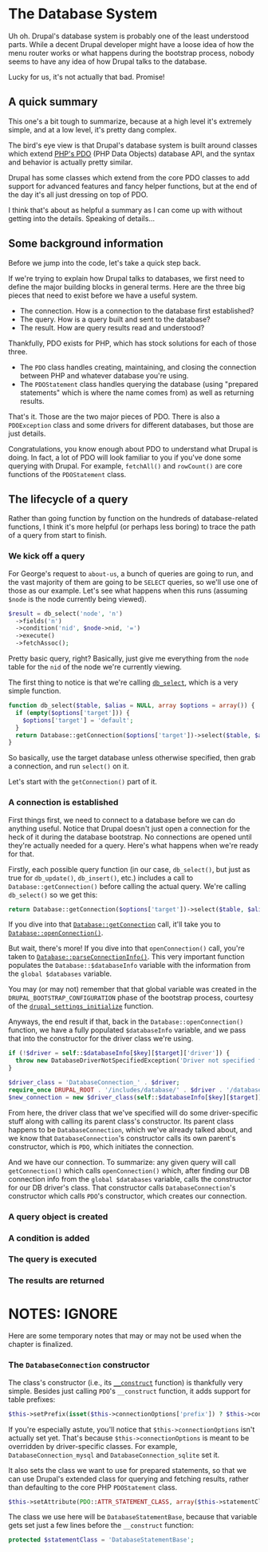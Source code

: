# The Database System

Uh oh. Drupal's database system is probably one of the least understood parts. While a decent Drupal developer might have a loose idea of how the menu router works or what happens during the bootstrap process, nobody seems to have any idea of how Drupal talks to the database.

Lucky for us, it's not actually that bad. Promise!

## A quick summary

This one's a bit tough to summarize, because at a high level it's extremely simple, and at a low level, it's pretty dang complex.

The bird's eye view is that Drupal's database system is built around classes which extend [PHP's PDO](http://php.net/manual/en/intro.pdo.php) (PHP Data Objects) database API, and the syntax and behavior is actually pretty similar. 

Drupal has some classes which extend from the core PDO classes to add support for advanced features and fancy helper functions, but at the end of the day it's all just dressing on top of PDO.

I think that's about as helpful a summary as I can come up with without getting into the details. Speaking of details...

## Some background information

Before we jump into the code, let's take a quick step back.

If we're trying to explain how Drupal talks to databases, we first need to define the major building blocks in general terms. Here are the three big pieces that need to exist before we have a useful system.

- The connection. How is a connection to the database first established?
- The query. How is a query built and sent to the database?
- The result. How are query results read and understood?

Thankfully, PDO exists for PHP, which has stock solutions for each of those three.

- The `PDO` class handles creating, maintaining, and closing the connection between PHP and whatever database you're using. 
- The `PDOStatement` class handles querying the database (using "prepared statements" which is where the name comes from) as well as returning results.

That's it. Those are the two major pieces of PDO. There is also a `PDOException` class and some drivers for different databases, but those are just details.

Congratulations, you know enough about PDO to understand what Drupal is doing. In fact, a lot of PDO will look familiar to you if you've done some querying with Drupal. For example, `fetchAll()` and `rowCount()` are core functions of the `PDOStatement` class.

## The lifecycle of a query

Rather than going function by function on the hundreds of database-related functions, I think it's more helpful (or perhaps less boring) to trace the path of a query from start to finish.

### We kick off a query

For George's request to `about-us`, a bunch of queries are going to run, and the vast majority of them are going to be `SELECT` queries, so we'll use one of those as our example. Let's see what happens when this runs (assuming `$node` is the node currently being viewed).

```php
$result = db_select('node', 'n')
  ->fields('n')
  ->condition('nid', $node->nid, '=')
  ->execute()
  ->fetchAssoc();
```

Pretty basic query, right? Basically, just give me everything from the `node` table for the `nid` of the node we're currently viewing.

The first thing to notice is that we're calling [`db_select`](https://api.drupal.org/api/drupal/includes%21database%21database.inc/function/db_select/7), which is a very simple function.

```php
function db_select($table, $alias = NULL, array $options = array()) {
  if (empty($options['target'])) {
    $options['target'] = 'default';
  }
  return Database::getConnection($options['target'])->select($table, $alias, $options);
}
```

So basically, use the target database unless otherwise specified, then grab a connection, and run `select()` on it.

Let's start with the `getConnection()` part of it.

### A connection is established 

First things first, we need to connect to a database before we can do anything useful. Notice that Drupal doesn't just open a connection for the heck of it during the database bootstrap. No connections are opened until they're actually needed for a query. Here's what happens when we're ready for that.

Firstly, each possible query function (in our case, `db_select()`, but just as true for `db_update()`, `db_insert()`, etc.) includes a call to `Database::getConnection()` before calling the actual query. We're calling `db_select()` so we get this:

```php
return Database::getConnection($options['target'])->select($table, $alias, $options);
```

If you dive into that [`Database::getConnection`](https://api.drupal.org/api/drupal/includes%21database%21database.inc/function/Database%3A%3AgetConnection/7) call, it'll take you to [`Database::openConnection()`](https://api.drupal.org/api/drupal/includes%21database%21database.inc/function/Database%3A%3AopenConnection/7). 

But wait, there's more! If you dive into that `openConnection()` call, you're taken to [`Database::parseConnectionInfo()`](https://api.drupal.org/api/drupal/includes%21database%21database.inc/function/Database%3A%3AparseConnectionInfo/7). This very important function populates the `Database::$databaseInfo` variable with the information from the `global $databases` variable. 

You may (or may not) remember that that global variable was created in the `DRUPAL_BOOTSTRAP_CONFIGURATION` phase of the bootstrap process, courtesy of the [`drupal_settings_initialize`](https://api.drupal.org/api/drupal/includes%21bootstrap.inc/function/drupal_settings_initialize/7) function.

Anyways, the end result if that, back in the `Database::openConnection()` function, we have a fully populated `$databaseInfo` variable, and we pass that into the constructor for the driver class we're using. 

```php
if (!$driver = self::$databaseInfo[$key][$target]['driver']) {
  throw new DatabaseDriverNotSpecifiedException('Driver not specified for this database connection: ' . $key);
}

$driver_class = 'DatabaseConnection_' . $driver;
require_once DRUPAL_ROOT . '/includes/database/' . $driver . '/database.inc';
$new_connection = new $driver_class(self::$databaseInfo[$key][$target]);
```

From here, the driver class that we've specified will do some driver-specific stuff along with calling its parent class's constructor. Its parent class happens to be `DatabaseConnection`, which we've already talked about, and we know that `DatabaseConnection`'s constructor calls its own parent's constructor, which is `PDO`, which initiates the connection.

And we have our connection. To summarize: any given query will call `getConnection()` which calls `openConnection()` which, after finding our DB connection info from the `global $databases` variable, calls the constructor for our DB driver's class. That constructor calls `DatabaseConnection`'s constructor which calls `PDO`'s constructor, which creates our connection.

### A query object is created

### A condition is added

### The query is executed

### The results are returned

# NOTES: IGNORE

Here are some temporary notes that may or may not be used when the chapter is finalized.

### The `DatabaseConnection` constructor

The class's constructor (i.e., its [`__construct`](https://api.drupal.org/api/drupal/includes%21database%21database.inc/function/DatabaseConnection%3A%3A__construct/7) function) is thankfully very simple. Besides just calling `PDO`'s `__construct` function, it adds support for table prefixes:

```php
$this->setPrefix(isset($this->connectionOptions['prefix']) ? $this->connectionOptions['prefix'] : '');
```

If you're especially astute, you'll notice that `$this->connectionOptions` isn't actually set yet. That's because `$this->connectionOptions` is meant to be overridden by driver-specific classes. For example, `DatabaseConnection_mysql` and `DatabaseConnection_sqlite` set it.

It also sets the class we want to use for prepared statements, so that we can use Drupal's extended class for querying and fetching results, rather than defaulting to the core PHP `PDOStatement` class.

```php
$this->setAttribute(PDO::ATTR_STATEMENT_CLASS, array($this->statementClass, array($this)));
```

The class we use here will be `DatabaseStatementBase`, because that variable gets set just a few lines before the `__construct` function:
 
```php
protected $statementClass = 'DatabaseStatementBase';
```
